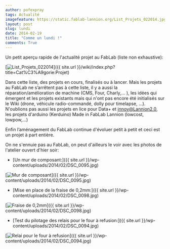 ```yaml
---
author: pofexpray
tags: Actualité
imagefeature: https://static.fablab-lannion.org/List_Projets_022014.jpg
layout: post
slug: lundi
date: 2014-02-19
title: "Comme un lundi !"
comments: True
---
```

Un petit aperçu rapide de l'actualité projet au FabLab (liste non exhaustive):

[![List_Projets_022014](https://static.fablab-lannion.org/List_Projets_022014-1024x644.jpg)]({{ site.url }}/wiki/index.php?title=Cat%C3%A9gorie:Projet)

Dans cette liste, des projets en cours, finalisés ou à lancer. Mais les
projets au FabLab ne s’arrêtent pas à cette liste, il y a aussi la
réparation/amélioration de machine (CMS, Four, Charly,… ), les idées qui
émergent et les projets existants mais qui n'ont pas encore été initialisés
sur le Wiki (drone, véhicule radio-commandé, dolly pour timelapse, …).
N'oublions pas aussi les projets en lice pour Data+ et innov@Lannion2.0, les
projets d'arduino (Kerduino) Made in FabLab Lannion (lowcost, lowpow,…)

Enfin l’aménagement du FabLab continue d'évoluer petit à petit et ceci est un
projet à part entière.

On ne s'ennuie pas au FabLab, on peut d'ailleurs le voir avec les photos de
l'atelier ouvert d'hier soir:

  * [Un mur de composant:]({{ site.url }}/wp-content/uploads/2014/02/DSC_0095.jpg)

[![Mur de
composant](https://static.fablab-lannion.org/DSC_0095-300x168.jpg)]({{ site.url }}/wp-content/uploads/2014/02/DSC_0095.jpg)

  * [Mise en place de la fraise de 0,2mm:]({{ site.url }}/wp-content/uploads/2014/02/DSC_0098.jpg)

[![Fraise de
0,2mm](https://static.fablab-lannion.org/DSC_0098-300x168.jpg)]({{ site.url }}/wp-content/uploads/2014/02/DSC_0098.jpg)

  * [Test du pilotage des relais pour le four à refusion:]({{ site.url }}/wp-content/uploads/2014/02/DSC_0094.jpg)

[![Relai pour le four à
refusion](https://static.fablab-lannion.org/DSC_0094-300x168.jpg)]({{ site.url }}/wp-content/uploads/2014/02/DSC_0094.jpg)


